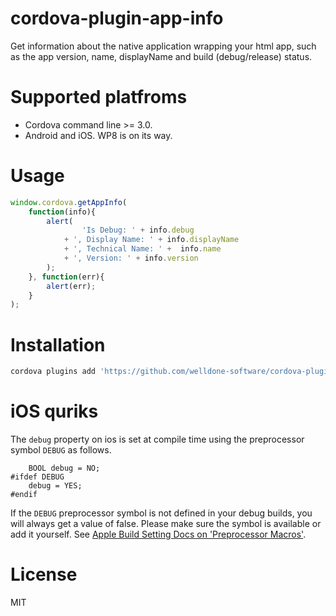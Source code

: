 cordova-plugin-app-info
===

Get information about the native application wrapping your html app, such as the app version, name, displayName and build (debug/release) status.

Supported platfroms
===
+ Cordova command line >= 3.0.
+ Android and iOS. WP8 is on its way.

Usage
===

```JavaScript
window.cordova.getAppInfo(
	function(info){
    	alert(
    			'Is Debug: ' + info.debug 
    		+ ', Display Name: ' + info.displayName 
    		+ ', Technical Name: ' +  info.name 
    		+ ', Version: ' + info.version
    	);
	}, function(err){
	    alert(err);
	}
);
```

Installation
===
```bash
cordova plugins add 'https://github.com/welldone-software/cordova-plugin-app-info.git'
```

iOS quriks
===
The `debug` property on ios is set at compile time using the preprocessor symbol `DEBUG` as follows.

```ObjC
    BOOL debug = NO;
#ifdef DEBUG
    debug = YES;
#endif
```

If the `DEBUG` preprocessor symbol is not defined in your debug builds, you will always get a value of false.
Please make sure the symbol is available or add it yourself. See [Apple Build Setting Docs on 'Preprocessor Macros'](https://developer.apple.com/library/mac/documentation/DeveloperTools/Reference/XcodeBuildSettingRef/1-Build_Setting_Reference/build_setting_ref.html#//apple_ref/doc/uid/TP40003931-CH3-SW13).

License
===
MIT